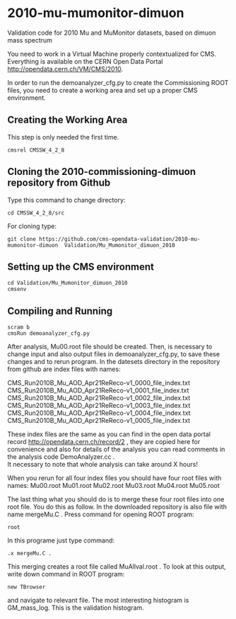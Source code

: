 # 2010-mu-mumonitor-dimuon
Validation code for 2010 Mu and MuMonitor datasets, based on dimuon mass spectrum

You need to work in a Virtual Machine properly contextualized for CMS.
Everything is available on the CERN Open Data Portal http://opendata.cern.ch/VM/CMS/2010.

In order to run the demoanalyzer_cfg.py to create the Commissioning ROOT files, 
you need to create a working area and set up a proper CMS environment.

## Creating the Working Area

This step is only needed the first time.
```
cmsrel CMSSW_4_2_8
```
## Cloning the 2010-commissioning-dimuon repository from Github
Type this command to change directory:
```
cd CMSSW_4_2_8/src
```
For cloning type:
```
git clone https://github.com/cms-opendata-validation/2010-mu-mumonitor-dimuon  Validation/Mu_Mumonitor_dimuon_2010
```

## Setting up the CMS environment
```
cd Validation/Mu_Mumonitor_dimuon_2010
cmsenv
```

## Compiling and Running
```
scram b
cmsRun demoanalyzer_cfg.py
```

After analysis, Mu00.root file should be created. 
Then, is necessary to change input and also output files in demoanalyzer_cfg.py, to save these changes and to rerun program. 
In the datesets directory in the repository from github are index files with names:

 CMS_Run2010B_Mu_AOD_Apr21ReReco-v1_0000_file_index.txt
 CMS_Run2010B_Mu_AOD_Apr21ReReco-v1_0001_file_index.txt
 CMS_Run2010B_Mu_AOD_Apr21ReReco-v1_0002_file_index.txt
 CMS_Run2010B_Mu_AOD_Apr21ReReco-v1_0003_file_index.txt
 CMS_Run2010B_Mu_AOD_Apr21ReReco-v1_0004_file_index.txt
 CMS_Run2010B_Mu_AOD_Apr21ReReco-v1_0005_file_index.txt
 
These index files are the same as you can find in the open data portal record http://opendata.cern.ch/record/2 , they are copied here for convenience and also for details of the analysis you can read comments in the analysis code DemoAnalyzer.cc .        
It necessary to note that whole analysis can take around X hours! 
 
When you rerun for all four index files you should have four root files with names:
 Mu00.root
 Mu01.root
 Mu02.root
 Mu03.root
 Mu04.root
 Mu05.root
 
 
The last thing what you should do is to merge these four root files into one root file.
You do this as follow. In the downloaded repository is also file with name mergeMu.C .
Press command for opening ROOT program: 
```
root
```
In this programe just type command:
```
.x mergeMu.C .
```
This merging creates a root file called MuAllval.root .
To look at this output, write down command in ROOT program: 
```
new TBrowser
```
and navigate to relevant file. The most interesting histogram is GM_mass_log. This is the validation histogram. 
